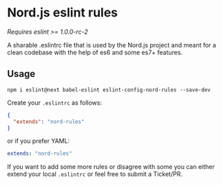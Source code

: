 # Nord.js eslint rules

*Requires eslint >= 1.0.0-rc-2*

A sharable .eslintrc file that is used by the Nord.js project and meant for a clean
codebase with the help of es6 and some es7+ features.

## Usage

`npm i eslint@next babel-eslint eslint-config-nord-rules --save-dev`

Create your `.eslintrc` as follows:

```json
{
  "extends": "nord-rules"
}
```

or if you prefer YAML:

```yml
extends: "nord-rules"
```

If you want to add some more rules or disagree with some you can either extend your local `.eslintrc` or feel free to submit a Ticket/PR.

